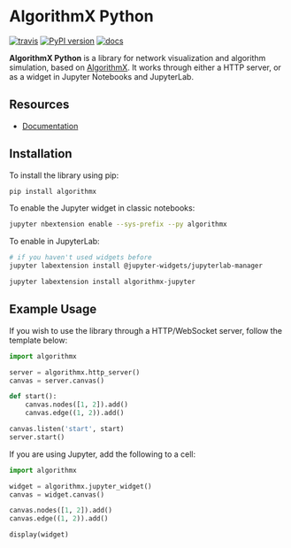 # AlgorithmX Python
[![travis](https://travis-ci.com/algrx/algorithmx-python.svg)](https://travis-ci.com/algrx/algorithmx-python)
[![PyPI version](https://badge.fury.io/py/algorithmx.svg)](https://pypi.org/project/algorithmx)
[![docs](https://readthedocs.org/projects/algorithmx-python/badge/?version=latest)](https://algorithmx-python.readthedocs.io/en/latest/?badge=latest)

**AlgorithmX Python** is a library for network visualization and algorithm simulation, based on <a href="https://github.com/algrx/algorithmx">AlgorithmX</a>. It works through either a HTTP server, or as a widget in Jupyter Notebooks and JupyterLab.

## Resources
- <a href="https://algorithmx-python.readthedocs.io">Documentation</a>

## Installation

To install the library using pip:

```bash
pip install algorithmx
```

To enable the Jupyter widget in classic notebooks:

```bash
jupyter nbextension enable --sys-prefix --py algorithmx
```

To enable in JupyterLab:

```bash
# if you haven't used widgets before
jupyter labextension install @jupyter-widgets/jupyterlab-manager

jupyter labextension install algorithmx-jupyter
```

## Example Usage

If you wish to use the library through a HTTP/WebSocket server, follow the template below:

```python
import algorithmx

server = algorithmx.http_server()
canvas = server.canvas()

def start():
    canvas.nodes([1, 2]).add()
    canvas.edge((1, 2)).add()

canvas.listen('start', start)
server.start()
```

If you are using Jupyter, add the following to a cell:

```python
import algorithmx

widget = algorithmx.jupyter_widget()
canvas = widget.canvas()

canvas.nodes([1, 2]).add()
canvas.edge((1, 2)).add()

display(widget)
```